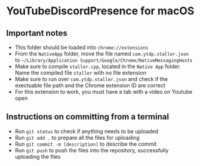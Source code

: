 # YouTubeDiscordPresence for macOS
## Important notes
 - This folder should be loaded into ```chrome://extensions```
 - From the ```NativeApp``` folder, move the file named ```com.ytdp.staller.json``` to ```~/Library/Application Support/Google/Chrome/NativeMessagingHosts```
 - Make sure to compile ```staller.cpp```, located in the ```Native App``` folder. Name the compiled file ```staller``` with no file extension
 - Make sure to run over ```com.ytdp.staller.json``` and check if the exectuable file path and the Chrome extension ID are correct
 - For this extension to work, you must have a tab with a video on Youtube open
## Instructions on committing from a terminal
 - Run ```git status``` to check if anything needs to be uploaded
 - Run ```git add .``` to prepare all the files for uploading
 - Run ```git commit -m [description]``` to describe the commit
 - Run ```git push``` to push the files into the repository, successfully uploading the files